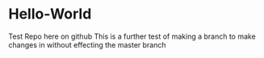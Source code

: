 # Hello-World
Test Repo here on github
This is a further test of making a branch to make changes in without effecting the master branch
